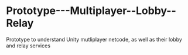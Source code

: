 # Prototype---Multiplayer--Lobby--Relay
 Prototype to understand Unity mutliplayer netcode, as well as their lobby and relay services
